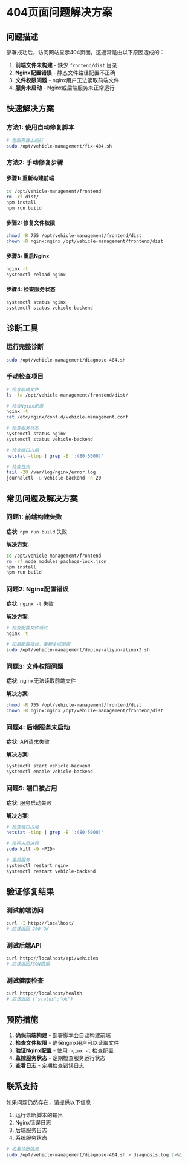 # 404页面问题解决方案

## 问题描述

部署成功后，访问网站显示404页面，这通常是由以下原因造成的：

1. **前端文件未构建** - 缺少 `frontend/dist` 目录
2. **Nginx配置错误** - 静态文件路径配置不正确
3. **文件权限问题** - nginx用户无法读取前端文件
4. **服务未启动** - Nginx或后端服务未正常运行

## 快速解决方案

### 方法1: 使用自动修复脚本

```bash
# 在服务器上运行
sudo /opt/vehicle-management/fix-404.sh
```

### 方法2: 手动修复步骤

#### 步骤1: 重新构建前端

```bash
cd /opt/vehicle-management/frontend
rm -rf dist/
npm install
npm run build
```

#### 步骤2: 修复文件权限

```bash
chmod -R 755 /opt/vehicle-management/frontend/dist
chown -R nginx:nginx /opt/vehicle-management/frontend/dist
```

#### 步骤3: 重启Nginx

```bash
nginx -t
systemctl reload nginx
```

#### 步骤4: 检查服务状态

```bash
systemctl status nginx
systemctl status vehicle-backend
```

## 诊断工具

### 运行完整诊断

```bash
sudo /opt/vehicle-management/diagnose-404.sh
```

### 手动检查项目

```bash
# 检查前端文件
ls -la /opt/vehicle-management/frontend/dist/

# 检查Nginx配置
nginx -t
cat /etc/nginx/conf.d/vehicle-management.conf

# 检查服务状态
systemctl status nginx
systemctl status vehicle-backend

# 检查端口占用
netstat -tlnp | grep -E ':(80|5000)'

# 检查日志
tail -20 /var/log/nginx/error.log
journalctl -u vehicle-backend -n 20
```

## 常见问题及解决方案

### 问题1: 前端构建失败

**症状**: `npm run build` 失败

**解决方案**:
```bash
cd /opt/vehicle-management/frontend
rm -rf node_modules package-lock.json
npm install
npm run build
```

### 问题2: Nginx配置错误

**症状**: `nginx -t` 失败

**解决方案**:
```bash
# 检查配置文件语法
nginx -t

# 如果配置错误，重新生成配置
sudo /opt/vehicle-management/deploy-aliyun-alinux3.sh
```

### 问题3: 文件权限问题

**症状**: nginx无法读取前端文件

**解决方案**:
```bash
chmod -R 755 /opt/vehicle-management/frontend/dist
chown -R nginx:nginx /opt/vehicle-management/frontend/dist
```

### 问题4: 后端服务未启动

**症状**: API请求失败

**解决方案**:
```bash
systemctl start vehicle-backend
systemctl enable vehicle-backend
```

### 问题5: 端口被占用

**症状**: 服务启动失败

**解决方案**:
```bash
# 检查端口占用
netstat -tlnp | grep -E ':(80|5000)'

# 杀死占用进程
sudo kill -9 <PID>

# 重启服务
systemctl restart nginx
systemctl restart vehicle-backend
```

## 验证修复结果

### 测试前端访问

```bash
curl -I http://localhost/
# 应该返回 200 OK
```

### 测试后端API

```bash
curl http://localhost/api/vehicles
# 应该返回JSON数据
```

### 测试健康检查

```bash
curl http://localhost/health
# 应该返回 {"status":"ok"}
```

## 预防措施

1. **确保前端构建** - 部署脚本会自动构建前端
2. **检查文件权限** - 确保nginx用户可以读取文件
3. **验证Nginx配置** - 使用 `nginx -t` 检查配置
4. **监控服务状态** - 定期检查服务运行状态
5. **查看日志** - 定期检查错误日志

## 联系支持

如果问题仍然存在，请提供以下信息：

1. 运行诊断脚本的输出
2. Nginx错误日志
3. 后端服务日志
4. 系统服务状态

```bash
# 收集诊断信息
sudo /opt/vehicle-management/diagnose-404.sh > diagnosis.log 2>&1
```

